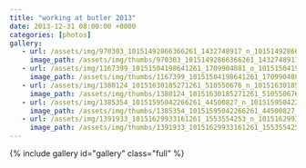 ```yaml
---
title: "working at butler 2013"
date: 2013-12-31 08:00:00 +0000
categories: [photos]
gallery:
   - url: /assets/img/970303_10151492866366261_1432748917_n_10151492866366261.jpg
     image_path: /assets/img/thumbs/970303_10151492866366261_1432748917_n_10151492866366261.png
   - url: /assets/img/1167399_10151504198641261_1709904081_o_10151504198641261.jpg
     image_path: /assets/img/thumbs/1167399_10151504198641261_1709904081_o_10151504198641261.png
   - url: /assets/img/1380124_10151630185271261_510550676_n_10151630185271261.jpg
     image_path: /assets/img/thumbs/1380124_10151630185271261_510550676_n_10151630185271261.png
   - url: /assets/img/1385354_10151595042266261_44500827_n_10151595042266261.jpg
     image_path: /assets/img/thumbs/1385354_10151595042266261_44500827_n_10151595042266261.png
   - url: /assets/img/1391933_10151629933161261_1553554253_n_10151629933161261.jpg
     image_path: /assets/img/thumbs/1391933_10151629933161261_1553554253_n_10151629933161261.png
---
```

{% include gallery id="gallery" class="full" %}